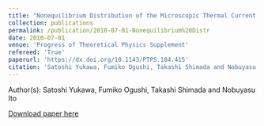 ```yaml
---
title: "Nonequilibrium Distribution of the Microscopic Thermal Current in Steady Thermal Transport Systems"
collection: publications
permalink: /publication/2010-07-01-Nonequilibrium%20Distr
date: 2010-07-01
venue: 'Progress of Theoretical Physics Supplement'
refereed: 'True'
paperurl: 'https://dx.doi.org/10.1143/PTPS.184.415'
citation: 'Satoshi Yukawa, Fumiko Ogushi, Takashi Shimada and Nobuyasu Ito, Nonequilibrium Distribution of the Microscopic Thermal Current in Steady Thermal Transport Systems, Progress of Theoretical Physics Supplement, <b>184</b>, 415-428, (2010)'
---
```


Author(s): Satoshi Yukawa, Fumiko Ogushi, Takashi Shimada and Nobuyasu Ito


<a href='https://dx.doi.org/10.1143/PTPS.184.415'>Download paper here</a>
